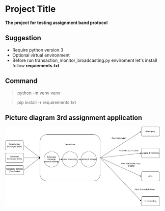 # Project Title

**The project for testing assignment band protocol**

## Suggestion

- Require python version 3
- Optional virtual environment
- Before run transaction_monitor_broadcasting.py enviroment let's install follow **requiements.txt** 

## Command
>python -m venv venv

>pip install -r requirements.txt

## Picture diagram 3rd assignment application

![alt_text](/img/oracle_system.jpg)